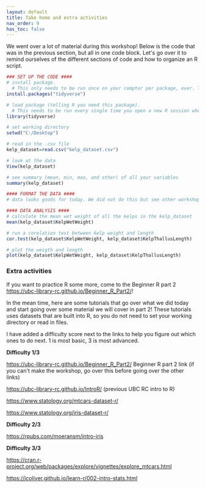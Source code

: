 ```yaml
---
layout: default
title: Take home and extra activities 
nav_order: 9
has_toc: false
---
```


We went over a lot of material during this workshop! Below is the code that was in the previous section, but all in one code block. Let's go over it to remind ourselves of the different sections of code and how to organize an R script.

``` r
### SET UP THE CODE ####
# install package.
  # This only needs to be run once on your compter per package, ever. This means you don't need to run this ever again after todays workshop.
install.packages("tidyverse")

# load package (telling R you need this package).
  # This needs to be run every single time you open a new R session where you will need to use the tidyverse package.
library(tidyverse)

# set working directory
setwd("C:/Desktop")

# read in the .csv file
kelp_dataset=read.csv("kelp_dataset.csv")

# look at the data
View(kelp_dataset)

# see summary (mean, min, max, and other) of all your variables 
summary(kelp_dataset)

#### FORMAT THE DATA ####
# data looks goods for today. We did not do this but see other workshops!! 

#### DATA ANALYSIS ####
# calculate the mean wet weight of all the kelps in the kelp_dataset 
mean(kelp_dataset$KelpWetWeight)

# run a corelation test between kelp weight and length 
cor.test(kelp_dataset$KelpWetWeight, kelp_dataset$KelpThallusLength) 

# plot the weigth and length 
plot(kelp_dataset$KelpWetWeight, kelp_dataset$KelpThallusLength)
```

### Extra activities

If you want to practice R some more, come to the Beginner R part 2 <https://ubc-library-rc.github.io/Beginner_R_Part2/>!

In the mean time, here are some tutorials that go over what we did today and start going over some material we will cover in part 2! These tutorials uses datasets that are built into R, so you do not need to set your working directory or read in files.

I have added a difficulty score next to the links to help you figure out which ones to do next. 1 is most basic, 3 is most advanced.

**Difficulty 1/3**

<https://ubc-library-rc.github.io/Beginner_R_Part2/> Beginner R part 2 link (if you can't make the workshop, go over this before going over the other links)

<https://ubc-library-rc.github.io/IntroR/> (previous UBC RC intro to R)

<https://www.statology.org/mtcars-dataset-r/>

<https://www.statology.org/iris-dataset-r/>

**Difficulty 2/3**

<https://rpubs.com/moeransm/intro-iris>

**Difficulty 3/3**

<https://cran.r-project.org/web/packages/explore/vignettes/explore_mtcars.html>

<https://jcoliver.github.io/learn-r/002-intro-stats.html>
